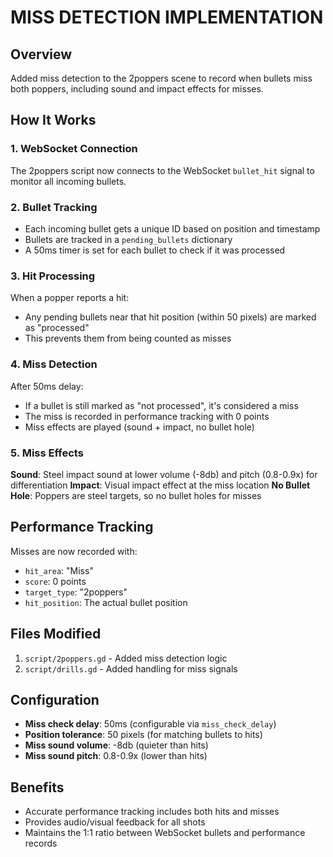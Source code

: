# MISS DETECTION IMPLEMENTATION

## Overview
Added miss detection to the 2poppers scene to record when bullets miss both poppers, including sound and impact effects for misses.

## How It Works

### 1. WebSocket Connection
The 2poppers script now connects to the WebSocket `bullet_hit` signal to monitor all incoming bullets.

### 2. Bullet Tracking
- Each incoming bullet gets a unique ID based on position and timestamp
- Bullets are tracked in a `pending_bullets` dictionary
- A 50ms timer is set for each bullet to check if it was processed

### 3. Hit Processing
When a popper reports a hit:
- Any pending bullets near that hit position (within 50 pixels) are marked as "processed"
- This prevents them from being counted as misses

### 4. Miss Detection
After 50ms delay:
- If a bullet is still marked as "not processed", it's considered a miss
- The miss is recorded in performance tracking with 0 points
- Miss effects are played (sound + impact, no bullet hole)

### 5. Miss Effects
**Sound**: Steel impact sound at lower volume (-8db) and pitch (0.8-0.9x) for differentiation
**Impact**: Visual impact effect at the miss location
**No Bullet Hole**: Poppers are steel targets, so no bullet holes for misses

## Performance Tracking
Misses are now recorded with:
- `hit_area`: "Miss"
- `score`: 0 points
- `target_type`: "2poppers"
- `hit_position`: The actual bullet position

## Files Modified
1. `script/2poppers.gd` - Added miss detection logic
2. `script/drills.gd` - Added handling for miss signals

## Configuration
- **Miss check delay**: 50ms (configurable via `miss_check_delay`)
- **Position tolerance**: 50 pixels (for matching bullets to hits)
- **Miss sound volume**: -8db (quieter than hits)
- **Miss sound pitch**: 0.8-0.9x (lower than hits)

## Benefits
- Accurate performance tracking includes both hits and misses
- Provides audio/visual feedback for all shots
- Maintains the 1:1 ratio between WebSocket bullets and performance records